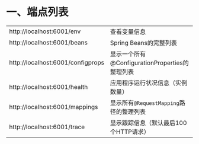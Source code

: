 # 一、端点列表

|                                   |                                                |
| --------------------------------- | ---------------------------------------------- |
| http://localhost:6001/env         | 查看变量信息                                   |
| http://localhost:6001/beans       | Spring Beans的完整列表                         |
| http://localhost:6001/configprops | 显示一个所有@ConfigurationProperties的整理列表 |
| http://localhost:6001/health      | 应用程序运行状况信息（实例数量）               |
| http://localhost:6001/mappings    | 显示所有`@RequestMapping`路径的整理列表        |
| http://localhost:6001/trace       | 显示跟踪信息（默认最后100个HTTP请求）          |

